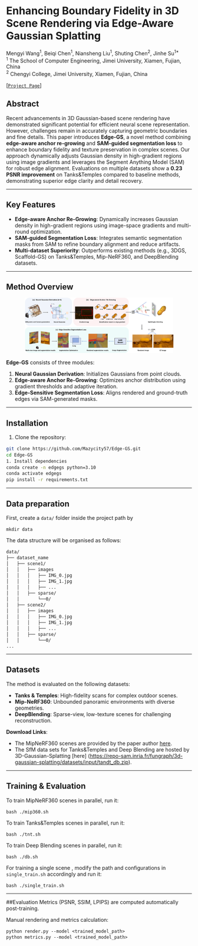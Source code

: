 # Enhancing Boundary Fidelity in 3D Scene Rendering via Edge-Aware Gaussian Splatting

Mengyi Wang<sup>1</sup>, Beiqi Chen<sup>1</sup>, Niansheng Liu<sup>1</sup>, Shuting Chen<sup>2</sup>, Jinhe Su<sup>1*</sup>  
<sup>1</sup> The School of Computer Engineering, Jimei University, Xiamen, Fujian, China  
<sup>2</sup> Chengyi College, Jimei University, Xiamen, Fujian, China  

[[`Project Page`](https://github.com/Mazycity57/Edge-GS)]



## Abstract  
Recent advancements in 3D Gaussian-based scene rendering have demonstrated significant potential for efficient neural scene representation. However, challenges remain in accurately capturing geometric boundaries and fine details. This paper introduces **Edge-GS**, a novel method combining **edge-aware anchor re-growing** and **SAM-guided segmentation loss** to enhance boundary fidelity and texture preservation in complex scenes. Our approach dynamically adjusts Gaussian density in high-gradient regions using image gradients and leverages the Segment Anything Model (SAM) for robust edge alignment. Evaluations on multiple datasets show a **0.23 PSNR improvement** on Tanks&Temples compared to baseline methods, demonstrating superior edge clarity and detail recovery.  

---

## Key Features  
- **Edge-aware Anchor Re-Growing**: Dynamically increases Gaussian density in high-gradient regions using image-space gradients and multi-round optimization.  
- **SAM-guided Segmentation Loss**: Integrates semantic segmentation masks from SAM to refine boundary alignment and reduce artifacts.  
- **Multi-dataset Superiority**: Outperforms existing methods (e.g., 3DGS, Scaffold-GS) on Tanks&Temples, Mip-NeRF360, and DeepBlending datasets.  

---

## Method Overview  
<p align="center">
  <img src="assets/fig2.png" width="80%" alt="Edge-GS Pipeline">
</p>  

**Edge-GS** consists of three modules:  
1. **Neural Gaussian Derivation**: Initializes Gaussians from point clouds.  
2. **Edge-aware Anchor Re-Growing**: Optimizes anchor distribution using gradient thresholds and adaptive iteration.  
3. **Edge-Sensitive Segmentation Loss**: Aligns rendered and ground-truth edges via SAM-generated masks.  

---

## Installation  
 
1. Clone the repository:  
```bash
git clone https://github.com/Mazycity57/Edge-GS.git
cd Edge-GS
1. Install dependencies
conda create -n edgegs python=3.10
conda activate edgegs
pip install -r requirements.txt
```
---
## Data preparation

First, create a ```data/``` folder inside the project path by 

```
mkdir data
```

The data structure will be organised as follows:

```
data/
├── dataset_name
│   ├── scene1/
│   │   ├── images
│   │   │   ├── IMG_0.jpg
│   │   │   ├── IMG_1.jpg
│   │   │   ├── ...
│   │   ├── sparse/
│   │       └──0/
│   ├── scene2/
│   │   ├── images
│   │   │   ├── IMG_0.jpg
│   │   │   ├── IMG_1.jpg
│   │   │   ├── ...
│   │   ├── sparse/
│   │       └──0/
...
```
---
## Datasets  
The method is evaluated on the following datasets:  
- **Tanks & Temples**: High-fidelity scans for complex outdoor scenes.  
- **Mip-NeRF360**: Unbounded panoramic environments with diverse geometries.  
- **DeepBlending**: Sparse-view, low-texture scenes for challenging reconstruction.  

**Download Links**:  
- The MipNeRF360 scenes are provided by the paper author [here](https://jonbarron.info/mipnerf360/). 
- The SfM data sets for Tanks&Temples and Deep Blending are hosted by 3D-Gaussian-Splatting [here]
(https://repo-sam.inria.fr/fungraph/3d-gaussian-splatting/datasets/input/tandt_db.zip).

---

## Training & Evaluation  
To train MipNeRF360 scenes in parallel, run it:
```
bash ./mip360.sh
```

To train Tanks&Temples scenes in parallel, run it:
```
bash ./tnt.sh
```

To train Deep Blending scenes in parallel, run it:
```
bash ./db.sh
```

For training a single scene , modify the path and configurations in ```single_train.sh``` accordingly and run it:

```
bash ./single_train.sh
```
---
##Evaluation
Metrics (PSNR, SSIM, LPIPS) are computed automatically post-training.

Manual rendering and metrics calculation:
```
python render.py --model <trained_model_path>
python metrics.py --model <trained_model_path>
```